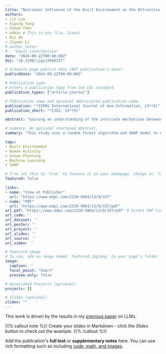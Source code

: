 ```yaml
---
title: "Nonlinear Influence of the Built Environment on the Attraction of the Third Activity: A Comparative Analysis of Inflow from Home and Work"
authors:
- Lin Luo
- Xiping Yang
- Xueye Chen
- admin # This is you (Liu, Jiayu)
- Rui An
- Jiyuan Li
# author_notes:
# - "Equal contribution"
date: "2024-09-22T00:00:00Z"
doi: "10.3390/ijgi13090337"

# Schedule page publish date (NOT publication's date).
publishDate: "2024-09-22T00:00:00Z"

# Publication type.
# Enters a publication type from the CSL standard.
publication_types: ["article-journal"]

# Publication name and optional abbreviated publication name.
publication: "*ISPRS International Journal of Geo-Information, 13*(9)"
publication_short: "*IJGI, 13*(9)"

abstract: "Gaining an understanding of the intricate mechanisms between human activity and the built environment can help in promoting sustainable urban development. However, most scholars have focused on residents’ life and work behavior and have ignored the third activity (e.g., shopping, eating, and entertainment). In this study, a random forest algorithm and SHapley Additive exPlanation model were utilized to explore the nonlinear influence of the built environment on the attraction of the third activity (other than home and work). A comparative analysis of the inflow of the third activity from home and work was also carried out. The results show that the contributions of all built environment variables to the attraction of the third activity differ between home–other flow (HO) and work–other flow (WO) at the global scale, but their local effects are significantly similar. Furthermore, the nonlinear influence of the built environment on the attractions of the third activity can vary from one factor to another. A significant spatial heterogeneity can be observed on the built environment variables’ local effects on the attractions of the third activity. These findings can provide urban planners with insights that will help in the planning and optimization of communities for pursuing the third activity."

# Summary. An optional shortened abstract.
summary: "This study uses a random forest algorithm and SHAP model to explore the nonlinear influence of the built environment on attracting 'third activities' (e.g., shopping, entertainment). By comparing activity flows from home and work, the research reveals complex, spatially heterogeneous relationships that can inform better urban planning."

tags:
- Built Environment
- Human Activity
- Urban Planning
- Machine Learning
- SHAP

# I've set this to `true` to feature it on your homepage. Change to `false` if not needed.
featured: false

links:
- name: "View at Publisher"
  url: "https://www.mdpi.com/2220-9964/13/9/337"
- name: "PDF"
  url: "https://www.mdpi.com/2220-9964/13/9/337/pdf"
url_pdf: "https://www.mdpi.com/2220-9964/13/9/337/pdf" # Direct PDF link for convenience
url_code: ''
url_dataset: ''
url_poster: ''
url_project: ''
url_slides: ''
url_source: ''
url_video: ''

# Featured image
# To use, add an image named `featured.jpg/png` to your page's folder.
image:
  caption: ''
  focal_point: "Smart"
  preview_only: false

# Associated Projects (optional).
projects: []

# Slides (optional).
slides: ""
---
```


This work is driven by the results in my [previous paper](/publication/conference-paper/) on LLMs.

{{% callout note %}}
Create your slides in Markdown - click the *Slides* button to check out the example.
{{% /callout %}}

Add the publication's **full text** or **supplementary notes** here. You can use rich formatting such as including [code, math, and images](https://docs.hugoblox.com/content/writing-markdown-latex/).
